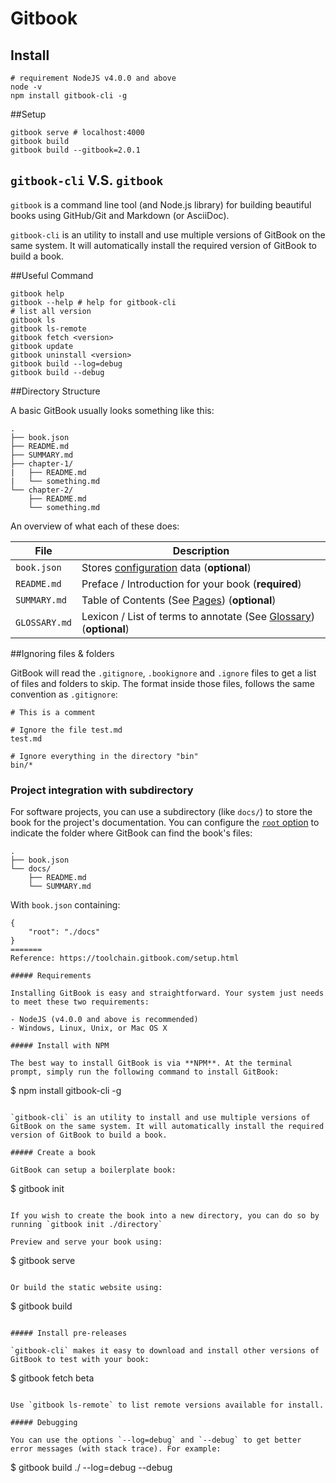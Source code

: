 # Gitbook

## Install

```shell
# requirement NodeJS v4.0.0 and above
node -v
npm install gitbook-cli -g
```

##Setup

```shell
gitbook serve # localhost:4000
gitbook build
gitbook build --gitbook=2.0.1
```

## `gitbook-cli` V.S. `gitbook`

`gitbook` is a command line tool (and Node.js library) for building beautiful books using GitHub/Git and Markdown (or AsciiDoc).

`gitbook-cli` is an utility to install and use multiple versions of GitBook on the same system. It will automatically install the required version of GitBook to build a book.

##Useful Command

```shell
gitbook help
gitbook --help # help for gitbook-cli
# list all version
gitbook ls
gitbook ls-remote
gitbook fetch <version>
gitbook update
gitbook uninstall <version>
gitbook build --log=debug
gitbook build --debug
```

##Directory Structure

A basic GitBook usually looks something like this:

```
.
├── book.json
├── README.md
├── SUMMARY.md
├── chapter-1/
|   ├── README.md
|   └── something.md
└── chapter-2/
    ├── README.md
    └── something.md
```

An overview of what each of these does:

| File          | Description                                                  |
| ------------- | ------------------------------------------------------------ |
| `book.json`   | Stores [configuration](https://toolchain.gitbook.com/config.html) data (**optional**) |
| `README.md`   | Preface / Introduction for your book (**required**)          |
| `SUMMARY.md`  | Table of Contents (See [Pages](https://toolchain.gitbook.com/pages.html)) (**optional**) |
| `GLOSSARY.md` | Lexicon / List of terms to annotate (See [Glossary](https://toolchain.gitbook.com/lexicon.html)) (**optional**) |

##Ignoring files & folders

GitBook will read the `.gitignore`, `.bookignore` and `.ignore` files to get a list of files and folders to skip. The format inside those files, follows the same convention as `.gitignore`:

```
# This is a comment

# Ignore the file test.md
test.md

# Ignore everything in the directory "bin"
bin/*
```

### Project integration with subdirectory

For software projects, you can use a subdirectory (like `docs/`) to store the book for the project's documentation. You can configure the [`root` option](https://toolchain.gitbook.com/config.html) to indicate the folder where GitBook can find the book's files:

```
.
├── book.json
└── docs/
    ├── README.md
    └── SUMMARY.md
```

With `book.json` containing:

```
{
    "root": "./docs"
}
=======
Reference: https://toolchain.gitbook.com/setup.html

##### Requirements

Installing GitBook is easy and straightforward. Your system just needs to meet these two requirements:

- NodeJS (v4.0.0 and above is recommended)
- Windows, Linux, Unix, or Mac OS X

##### Install with NPM

The best way to install GitBook is via **NPM**. At the terminal prompt, simply run the following command to install GitBook:

```
$ npm install gitbook-cli -g
```

`gitbook-cli` is an utility to install and use multiple versions of GitBook on the same system. It will automatically install the required version of GitBook to build a book.

##### Create a book

GitBook can setup a boilerplate book:

```
$ gitbook init
```

If you wish to create the book into a new directory, you can do so by running `gitbook init ./directory`

Preview and serve your book using:

```
$ gitbook serve
```

Or build the static website using:

```
$ gitbook build
```

##### Install pre-releases

`gitbook-cli` makes it easy to download and install other versions of GitBook to test with your book:

```
$ gitbook fetch beta
```

Use `gitbook ls-remote` to list remote versions available for install.

##### Debugging

You can use the options `--log=debug` and `--debug` to get better error messages (with stack trace). For example:

```
$ gitbook build ./ --log=debug --debug
